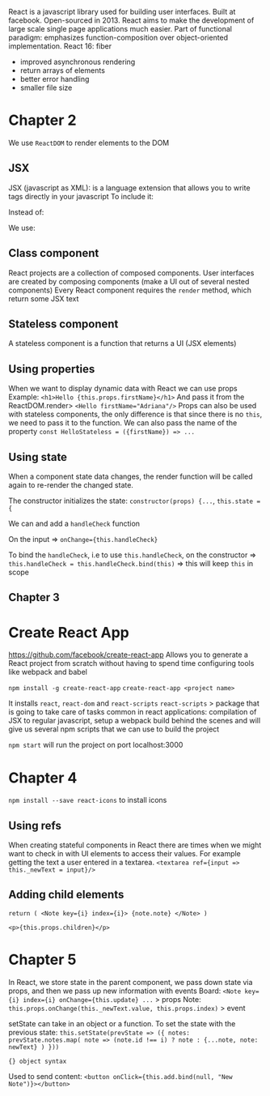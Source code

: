 React is a javascript library used for building user interfaces.
Built at facebook. Open-sourced in 2013.
React aims to make the development of large scale single page applications much
easier.
Part of functional paradigm: emphasizes function-composition over object-oriented
implementation.
React 16: fiber
- improved asynchronous rendering
- return arrays of elements
- better error handling
- smaller file size

# Chapter 2
We use `ReactDOM` to render elements to the DOM

## JSX
JSX (javascript as XML): is a language extension that allows you to write tags
directly in your javascript
To include it:
<!--
<script src="https://unpkg.com/babel-standalone@6.15.0/babel.min.js"></script>
AND
<script type="text/babel">
-->

Instead of:

<!-- ReactDOM.render(
    React.createElement('h1', null, 'Hello World'),
    document.getElementById('react-container')
) -->

We use:
<!-- ReactDOM.render(
    <h1>Hello World</h1>,
    document.getElementById('react-container')
) -->


## Class component
React projects are a collection of composed components.
User interfaces are created by composing components (make a UI out of several nested components)
Every React component requires the `render` method, which return some JSX text

## Stateless component
A stateless component is a function that returns a UI (JSX elements)

## Using properties
When we want to display dynamic data with React we can use props
Example: `<h1>Hello {this.props.firstName}</h1>`
And pass it from the ReactDOM.render>
`<Hello firstName="Adriana"/>`
Props can also be used with stateless components, the only difference is that
since there is no `this`, we need to pass it to the function. We can also pass
the name of the property  `const HelloStateless = ({firstName}) => ...`

## Using state
When a component state data changes, the render function will be called again
to re-render the changed state.

The constructor initializes the state:
`constructor(props) {...`, `this.state = {`

We can and add a `handleCheck` function

On the input => `onChange={this.handleCheck}`

To bind the `handleCheck`, i.e to use `this.handleCheck`, on the constructor =>
`this.handleCheck = this.handleCheck.bind(this)` => this will keep `this` in scope

## Chapter 3
# Create React App
https://github.com/facebook/create-react-app
Allows you to generate a React project from scratch without having to spend time
configuring tools like webpack and babel

`npm install -g create-react-app`
`create-react-app <project name>`

It installs `react`, `react-dom` and `react-scripts`
`react-scripts` > package that is going to take care of tasks common in react applications:
compilation of JSX to regular javascript, setup a webpack build behind the scenes and will
give us several npm scripts that we can use to build the project

`npm start` will run the project on port localhost:3000

# Chapter 4
`npm install --save react-icons` to install icons

## Using refs
When creating stateful components in React there are times when we might want to check in
with UI elements to access their values. For example getting the text a user entered
in a textarea.
`<textarea ref={input => this._newText = input}/>`

## Adding child elements
`return (
    <Note key={i}
          index={i}>
          {note.note}
    </Note>
)`

`<p>{this.props.children}</p>`

# Chapter 5
In React, we store state in the parent component, we pass down state via props,
and then we pass up new information with events
Board: `<Note key={i} index={i} onChange={this.update} ...` > props
Note: `this.props.onChange(this._newText.value, this.props.index)` > event

setState can take in an object or a function.
To set the state with the previous state:
`this.setState(prevState => ({
    notes: prevState.notes.map(
        note => (note.id !== i) ? note : {...note, note: newText}
    )
}))`


`{} object syntax`

Used to send content:
`<button onClick={this.add.bind(null, "New Note")}></button>`
